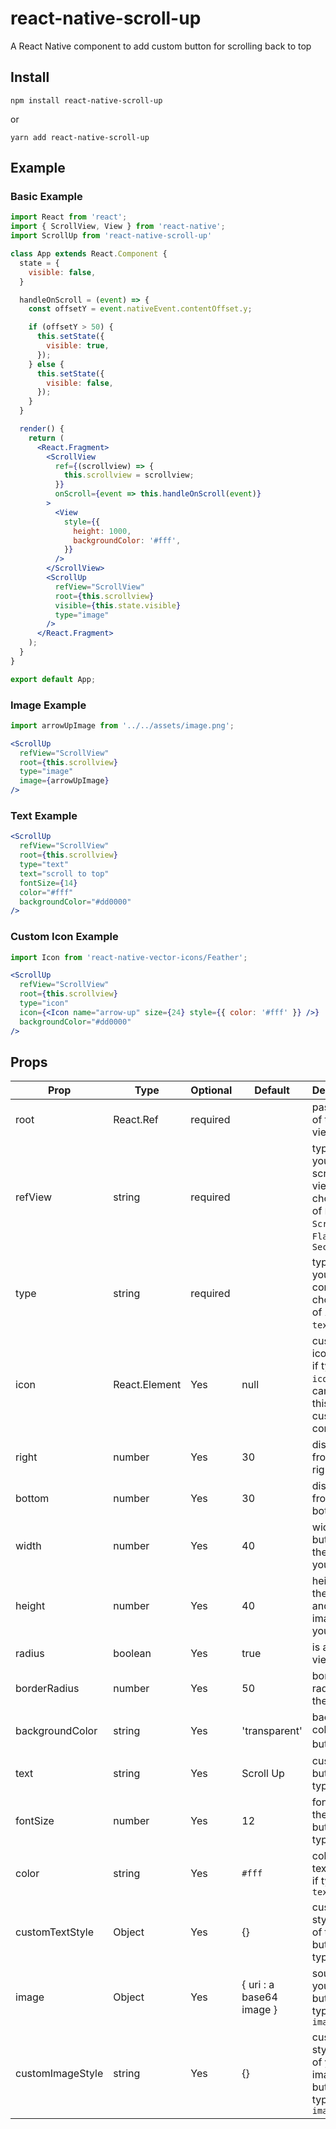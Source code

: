 # react-native-scroll-up
A React Native component to add custom button for scrolling back to top

## Install

```npm
npm install react-native-scroll-up
```

or

```yarn
yarn add react-native-scroll-up
```

## Example
### Basic Example

```jsx
import React from 'react';
import { ScrollView, View } from 'react-native';
import ScrollUp from 'react-native-scroll-up'

class App extends React.Component {
  state = {
    visible: false,
  }

  handleOnScroll = (event) => {
    const offsetY = event.nativeEvent.contentOffset.y;

    if (offsetY > 50) {
      this.setState({
        visible: true,
      });
    } else {
      this.setState({
        visible: false,
      });
    }
  }

  render() {
    return (
      <React.Fragment>
        <ScrollView
          ref={(scrollview) => {
            this.scrollview = scrollview;
          }}
          onScroll={event => this.handleOnScroll(event)}
        >
          <View
            style={{
              height: 1000,
              backgroundColor: '#fff',
            }}
          />
        </ScrollView>
        <ScrollUp
          refView="ScrollView"
          root={this.scrollview}
          visible={this.state.visible}
          type="image"
        />
      </React.Fragment>
    );
  }
}

export default App;
```

### Image Example
```jsx
import arrowUpImage from '../../assets/image.png';

<ScrollUp
  refView="ScrollView"
  root={this.scrollview}
  type="image"
  image={arrowUpImage}
/>
```

### Text Example
```jsx
<ScrollUp
  refView="ScrollView"
  root={this.scrollview}
  type="text"
  text="scroll to top"
  fontSize={14}
  color="#fff"
  backgroundColor="#dd0000"
/>
```

### Custom Icon Example
```jsx
import Icon from 'react-native-vector-icons/Feather';

<ScrollUp
  refView="ScrollView"
  root={this.scrollview}
  type="icon"
  icon={<Icon name="arrow-up" size={24} style={{ color: '#fff' }} />}
  backgroundColor="#dd0000"
/>
```


## Props

Prop            | Type   | Optional | Default   | Description
--------------- | ------ | -------- | --------- | -----------
root            | React.Ref | required |        | pass a ref of the root view
refView         | string  | required |          | type of your scrollable view. choose one of `ListView`, `ScrollView`, `FlatList`, `SectionList`
type            | string  | required |          | type of your button component. choose one of `image`, `text`, `icon`
icon            | React.Element | Yes | null    | custom icon button, if type is `icon`. you can use this to put custom component
right           | number | Yes      | 30        | distance from the right
bottom          | number | Yes      | 30     | distance from the bottom
width           | number | Yes      | 40        | width of the button and the image if you have
height          | number | Yes      | 40        | height of the button and the image if you have
radius          | boolean | Yes     | true      | is a round view
borderRadius    | number | Yes      | 50        | border radius of the button
backgroundColor | string | Yes      | 'transparent' | background color of the button，
text            | string | Yes      | Scroll Up | custom text button, if type is `text`
fontSize        | number | Yes      | 12        |	font size of the text button, if type is `text`
color           | string | Yes      | `#fff`    | color of the text button, if type is `text`
customTextStyle | Object | Yes      | {}        | custom stylesheet of the text button, if type is `text`
image           | Object | Yes      | { uri : a base64 image }  | source of your image button, if type is `image`
customImageStyle | string | Yes     | {}        | custom stylesheet of your image button, if type is `image`
